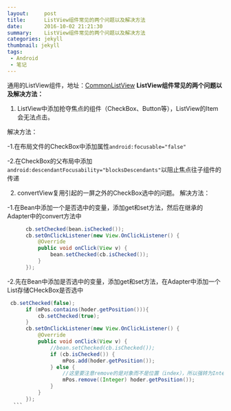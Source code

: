 ```yaml
---
layout:     post
title:      ListView组件常见的两个问题以及解决方法
date:       2016-10-02 21:21:30
summary:    ListView组件常见的两个问题以及解决方法
categories: jekyll
thumbnail: jekyll
tags:
 - Android
 - 笔记
---
```


通用的ListView组件，地址：[CommonListView](https://github.com/YanleiZ/CommonListView)
**ListView组件常见的两个问题以及解决方法：**

1. ListView中添加抢夺焦点的组件（CheckBox、Button等），ListView的Item会无法点击。

  解决方法：
  
  -1.在布局文件的CheckBox中添加属性``` android:focusable="false" ```
  
  -2.在CheckBox的父布局中添加``` android:descendantFocusability="blocksDescendants" ```以阻止焦点往子组件的传递
  
2. convertView复用引起的一屏之外的CheckBox选中的问题。
  解决方法：
  
  -1.在Bean中添加一个是否选中的变量，添加get和set方法，然后在继承的Adapter中的convert方法中
  
  ```java  
        cb.setChecked(bean.isChecked());
        cb.setOnClickListener(new View.OnClickListener() {
            @Override
            public void onClick(View v) {
                bean.setChecked(cb.isChecked());
            }
        });
   ```

        
 -2.先在Bean中添加是否选中的变量，添加get和set方法，在Adapter中添加一个List存储CHeckBox是否选中
  
  ```java
   cb.setChecked(false);
        if (mPos.contains(hoder.getPosition())){
            cb.setChecked(true);
        }
        cb.setOnClickListener(new View.OnClickListener() {
            @Override
            public void onClick(View v) {
                //bean.setChecked(cb.isChecked());
                if (cb.isChecked()) {
                    mPos.add(hoder.getPosition());
                } else {
                    //这里要注意remove的是对象而不是位置（index），所以强转为Integer类型
                    mPos.remove((Integer) hoder.getPosition());
                }
            }
        });
    ```
        
        
